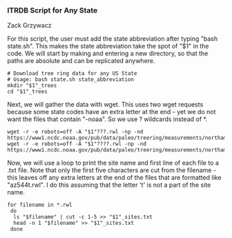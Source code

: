 ### ITRDB Script for Any State
Zack Grzywacz

For this script, the user must add the state abbreviation after typing "bash state.sh". This makes the state abbreviation take the spot of "$1" in the code. We will start by making and entering a new directory, so that the paths are absolute and can be replicated anywhere.
```
# Download tree ring data for any US State  
# Usage: bash state.sh state_abbreviation  
mkdir "$1"_trees
cd "$1"_trees
```

Next, we will gather the data with wget. This uses two wget requests because some state codes have an extra letter at the end - yet we do not want the files that contain "-noaa". So we use ? wildcards instead of *.
```
wget -r -e robots=off -A "$1"???.rwl -np -nd https://www1.ncdc.noaa.gov/pub/data/paleo/treering/measurements/northamerica/usa/
wget -r -e robots=off -A "$1"????.rwl -np -nd https://www1.ncdc.noaa.gov/pub/data/paleo/treering/measurements/northamerica/usa/
```

Now, we will use a loop to print the site name and first line of each file to a .txt file. Note that only the first five characters are cut from the filename - this leaves off any extra letters at the end of the files that are formatted like "az544t.rwl". I do this assuming that the letter 't' is not a part of the site name.
```
for filename in *.rwl
 do
  ls "$filename" | cut -c 1-5 >> "$1"_sites.txt
  head -n 1 "$filename" >> "$1"_sites.txt
 done
```
